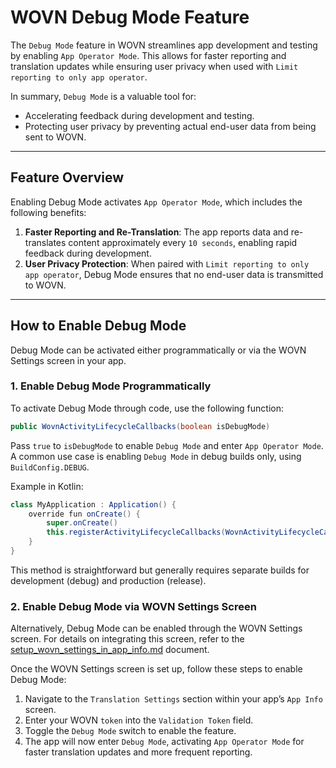 # WOVN Debug Mode Feature

The `Debug Mode` feature in WOVN streamlines app development and testing by enabling `App Operator Mode`. This allows for faster reporting and translation updates while ensuring user privacy when used with `Limit reporting to only app operator`.

In summary, `Debug Mode` is a valuable tool for:

- Accelerating feedback during development and testing.
- Protecting user privacy by preventing actual end-user data from being sent to WOVN.

---

## Feature Overview

Enabling Debug Mode activates `App Operator Mode`, which includes the following benefits:

1. **Faster Reporting and Re-Translation**: The app reports data and re-translates content approximately every `10 seconds`, enabling rapid feedback during development.
2. **User Privacy Protection**: When paired with `Limit reporting to only app operator`, Debug Mode ensures that no end-user data is transmitted to WOVN.

---

## How to Enable Debug Mode

Debug Mode can be activated either programmatically or via the WOVN Settings screen in your app.

### 1. Enable Debug Mode Programmatically

To activate Debug Mode through code, use the following function:

```java
public WovnActivityLifecycleCallbacks(boolean isDebugMode)
```

Pass `true` to `isDebugMode` to enable `Debug Mode` and enter `App Operator Mode`. A common use case is enabling `Debug Mode` in debug builds only, using `BuildConfig.DEBUG`.

Example in Kotlin:

```java
class MyApplication : Application() {
    override fun onCreate() {
        super.onCreate()
        this.registerActivityLifecycleCallbacks(WovnActivityLifecycleCallbacks(BuildConfig.DEBUG)) // Enable Debug Mode based on BuildConfig.DEBUG
    }
}
```

This method is straightforward but generally requires separate builds for development (debug) and production (release).

### 2. Enable Debug Mode via WOVN Settings Screen

Alternatively, Debug Mode can be enabled through the WOVN Settings screen. For details on integrating this screen, refer to the [setup_wovn_settings_in_app_info.md](./setup_wovn_settings_in_app_info.md) document.

Once the WOVN Settings screen is set up, follow these steps to enable Debug Mode:

1. Navigate to the `Translation Settings` section within your app’s `App Info` screen.
2. Enter your WOVN `token` into the `Validation Token` field.
3. Toggle the `Debug Mode` switch to enable the feature.
4. The app will now enter `Debug Mode`, activating `App Operator Mode` for faster translation updates and more frequent reporting.
